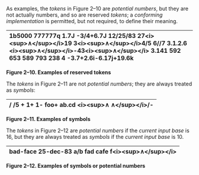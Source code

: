  

As examples, the *tokens* in Figure 2–10 are *potential numbers*, but they are not actually numbers, and so are reserved *tokens*; a *conforming implementation* is permitted, but not required, to define their meaning. 

|1b5000 777777q 1.7J -3/4+6.7J 12/25/83 27\<i\>\<sup\>∧\</sup\>\</i\>19 3\<i\>\<sup\>∧\</sup\>\</i\>4/5 6//7 3.1.2.6 \<i\>\<sup\>∧\</sup\>\</i\>-43\<i\>\<sup\>∧\</sup\>\</i\> 3.141 592 653 589 793 238 4 -3.7+2.6i-6.17j+19.6k|
| :- |


**Figure 2–10. Examples of reserved tokens** 

The *tokens* in Figure 2–11 are not *potential numbers*; they are always treated as *symbols*: 

|/ /5 + 1+ 1- foo+ ab.cd \<i\>\<sup\>∧ ∧\</sup\>\</i\>/-|
| :- |


**Figure 2–11. Examples of symbols**  



The *tokens* in Figure 2–12 are *potential numbers* if the *current input base* is 16, but they are always treated as *symbols* if the *current input base* is 10. 

|bad-face 25-dec-83 a/b fad cafe f\<i\>\<sup\>∧\</sup\>\</i\>|
| :- |


**Figure 2–12. Examples of symbols or potential numbers** 

